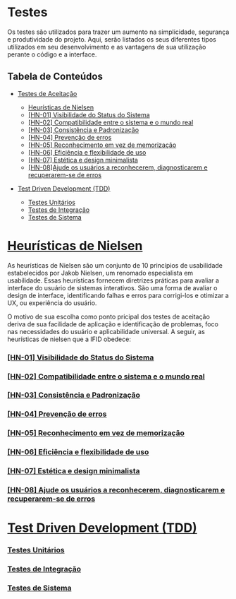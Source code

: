 # Testes

Os testes são utilizados para trazer um aumento na simplicidade, segurança e produtividade do projeto. Aqui, serão listados os seus diferentes tipos utilizados em seu desenvolvimento e as vantagens de sua utilização perante o código e a interface.

## Tabela de Conteúdos

- [Testes de Aceitação](#testes-de-aceitação)
  - [Heurísticas de Nielsen](#heurísticas-de-nielsen)
  - [[HN-01] Visibilidade do Status do Sistema](#hn-01-visibilidade-do-status-do-sistema)
  - [[HN-02] Compatibilidade entre o sistema e o mundo real](#hn-02-compatibilidade-entre-o-sistema-e-o-mundo-real)
  - [[HN-03] Consistência e Padronização](#hn-03-consistência-e-padronização)
  - [[HN-04] Prevenção de erros](#hn-04-prevenção-de-erros)
  - [[HN-05] Reconhecimento em vez de memorização](#hn-05-reconhecimento-em-vez-de-memorização)
  - [[HN-06] Eficiência e flexibilidade de uso](#hn-06-eficiência-e-flexibilidade-de-uso)
  - [[HN-07] Estética e design minimalista](#hn-07-estética-e-design-minimalista)
  - [[HN-08]Ajude os usuários a reconhecerem, diagnosticarem e recuperarem-se de erros](#hn-08-ajude-os-usuários-a-reconhecerem,-diagnosticarem-e-recuperarem-se-de-erros)
    
- [Test Driven Development (TDD)](#test-driven-development-tdd)
  - [Testes Unitários](#testes-unitários)
  - [Testes de Integração](#testes-de-integração)
  - [Testes de Sistema](#testes-de-sistema)

# [Heurísticas de Nielsen](#tabela-de-conteúdos)

As heurísticas de Nielsen são um conjunto de 10 princípios de usabilidade estabelecidos por Jakob Nielsen, um renomado especialista em usabilidade. Essas heurísticas fornecem diretrizes práticas para avaliar a interface do usuário de sistemas interativos. São uma forma de avaliar o design de interface, identificando falhas e erros para corrigi-los e otimizar a UX, ou experiência do usuário.

O motivo de sua escolha como ponto pricipal dos testes de aceitação deriva de sua facilidade de aplicação e identificação de problemas, foco nas necessidades do usuário e aplicabilidade universal. A seguir, as heurísticas de nielsen que a IFID obedece:

### [[HN-01] Visibilidade do Status do Sistema](#tabela-de-conteúdos)

### [[HN-02] Compatibilidade entre o sistema e o mundo real](#tabela-de-conteúdos)

### [[HN-03] Consistência e Padronização](#tabela-de-conteúdos)

### [[HN-04] Prevenção de erros](#tabela-de-conteúdos)

### [[HN-05] Reconhecimento em vez de memorização](#tabela-de-conteúdos)

### [[HN-06] Eficiência e flexibilidade de uso](#tabela-de-conteúdos)

### [[HN-07] Estética e design minimalista](#tabela-de-conteúdos)

### [[HN-08] Ajude os usuários a reconhecerem, diagnosticarem e recuperarem-se de erros](#tabela-de-conteúdos)

# [Test Driven Development (TDD)](#tabela-de-conteúdos)

### [Testes Unitários](#tabela-de-conteúdos)

### [Testes de Integração](#tabela-de-conteúdos)

### [Testes de Sistema](#tabela-de-conteúdos)



